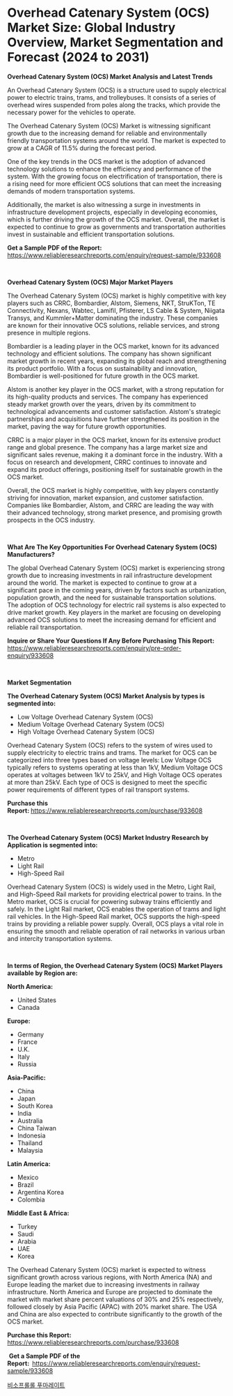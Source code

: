 <p><h1>Overhead Catenary System (OCS) Market Size: Global Industry Overview, Market Segmentation and Forecast (2024 to 2031)</h1></p><p><strong>Overhead Catenary System (OCS) Market Analysis and Latest Trends</strong></p>
<p><p>An Overhead Catenary System (OCS) is a structure used to supply electrical power to electric trains, trams, and trolleybuses. It consists of a series of overhead wires suspended from poles along the tracks, which provide the necessary power for the vehicles to operate.</p><p>The Overhead Catenary System (OCS) Market is witnessing significant growth due to the increasing demand for reliable and environmentally friendly transportation systems around the world. The market is expected to grow at a CAGR of 11.5% during the forecast period.</p><p>One of the key trends in the OCS market is the adoption of advanced technology solutions to enhance the efficiency and performance of the system. With the growing focus on electrification of transportation, there is a rising need for more efficient OCS solutions that can meet the increasing demands of modern transportation systems.</p><p>Additionally, the market is also witnessing a surge in investments in infrastructure development projects, especially in developing economies, which is further driving the growth of the OCS market. Overall, the market is expected to continue to grow as governments and transportation authorities invest in sustainable and efficient transportation solutions.</p></p>
<p><strong>Get a Sample PDF of the Report:&nbsp;</strong> <a href="https://www.reliableresearchreports.com/enquiry/request-sample/933608">https://www.reliableresearchreports.com/enquiry/request-sample/933608</a></p>
<p>&nbsp;</p>
<p><strong>Overhead Catenary System (OCS) Major Market Players</strong></p>
<p><p>The Overhead Catenary System (OCS) market is highly competitive with key players such as CRRC, Bombardier, Alstom, Siemens, NKT, StruKTon, TE Connectivity, Nexans, Wabtec, Lamifil, Pfisterer, LS Cable & System, Niigata Transys, and Kummler+Matter dominating the industry. These companies are known for their innovative OCS solutions, reliable services, and strong presence in multiple regions.</p><p>Bombardier is a leading player in the OCS market, known for its advanced technology and efficient solutions. The company has shown significant market growth in recent years, expanding its global reach and strengthening its product portfolio. With a focus on sustainability and innovation, Bombardier is well-positioned for future growth in the OCS market.</p><p>Alstom is another key player in the OCS market, with a strong reputation for its high-quality products and services. The company has experienced steady market growth over the years, driven by its commitment to technological advancements and customer satisfaction. Alstom's strategic partnerships and acquisitions have further strengthened its position in the market, paving the way for future growth opportunities.</p><p>CRRC is a major player in the OCS market, known for its extensive product range and global presence. The company has a large market size and significant sales revenue, making it a dominant force in the industry. With a focus on research and development, CRRC continues to innovate and expand its product offerings, positioning itself for sustainable growth in the OCS market.</p><p>Overall, the OCS market is highly competitive, with key players constantly striving for innovation, market expansion, and customer satisfaction. Companies like Bombardier, Alstom, and CRRC are leading the way with their advanced technology, strong market presence, and promising growth prospects in the OCS industry.</p></p>
<p>&nbsp;</p>
<p><strong>What Are The Key Opportunities For Overhead Catenary System (OCS) Manufacturers?</strong></p>
<p><p>The global Overhead Catenary System (OCS) market is experiencing strong growth due to increasing investments in rail infrastructure development around the world. The market is expected to continue to grow at a significant pace in the coming years, driven by factors such as urbanization, population growth, and the need for sustainable transportation solutions. The adoption of OCS technology for electric rail systems is also expected to drive market growth. Key players in the market are focusing on developing advanced OCS solutions to meet the increasing demand for efficient and reliable rail transportation.</p></p>
<p><strong>Inquire or Share Your Questions If Any Before Purchasing This Report:</strong> <a href="https://www.reliableresearchreports.com/enquiry/pre-order-enquiry/933608">https://www.reliableresearchreports.com/enquiry/pre-order-enquiry/933608</a></p>
<p>&nbsp;</p>
<p><strong>Market Segmentation</strong></p>
<p><strong>The Overhead Catenary System (OCS) Market Analysis by types is segmented into:</strong></p>
<p><ul><li>Low Voltage Overhead Catenary System (OCS)</li><li>Medium Voltage Overhead Catenary System (OCS)</li><li>High Voltage Overhead Catenary System (OCS)</li></ul></p>
<p><p>Overhead Catenary System (OCS) refers to the system of wires used to supply electricity to electric trains and trams. The market for OCS can be categorized into three types based on voltage levels: Low Voltage OCS typically refers to systems operating at less than 1kV, Medium Voltage OCS operates at voltages between 1kV to 25kV, and High Voltage OCS operates at more than 25kV. Each type of OCS is designed to meet the specific power requirements of different types of rail transport systems.</p></p>
<p><strong>Purchase this Report:&nbsp;</strong><a href="https://www.reliableresearchreports.com/purchase/933608">https://www.reliableresearchreports.com/purchase/933608</a></p>
<p>&nbsp;</p>
<p><strong>The Overhead Catenary System (OCS) Market Industry Research by Application is segmented into:</strong></p>
<p><ul><li>Metro</li><li>Light Rail</li><li>High-Speed Rail</li></ul></p>
<p><p>Overhead Catenary System (OCS) is widely used in the Metro, Light Rail, and High-Speed Rail markets for providing electrical power to trains. In the Metro market, OCS is crucial for powering subway trains efficiently and safely. In the Light Rail market, OCS enables the operation of trams and light rail vehicles. In the High-Speed Rail market, OCS supports the high-speed trains by providing a reliable power supply. Overall, OCS plays a vital role in ensuring the smooth and reliable operation of rail networks in various urban and intercity transportation systems.</p></p>
<p>&nbsp;</p>
<p><strong>In terms of Region, the Overhead Catenary System (OCS) Market Players available by Region are:</strong></p>
<p>
    <p> <strong> North America: </strong>
        <ul>
            <li>United States</li>
            <li>Canada</li>
        </ul>
        </p> 
    <p> <strong> Europe: </strong>
        <ul>
            <li>Germany</li>
            <li>France</li>
            <li>U.K.</li>
            <li>Italy</li>
            <li>Russia</li>
        </ul>
        </p> 
    <p> <strong> Asia-Pacific: </strong>
        <ul>
            <li>China</li>
            <li>Japan</li>
            <li>South Korea</li>
            <li>India</li>
            <li>Australia</li>
            <li>China Taiwan</li>
            <li>Indonesia</li>
            <li>Thailand</li>
            <li>Malaysia</li>
        </ul>
        </p> 
    <p> <strong> Latin America: </strong>
        <ul>
            <li>Mexico</li>
            <li>Brazil</li>
            <li>Argentina Korea</li>
            <li>Colombia</li>
        </ul>
        </p> 
    <p> <strong> Middle East & Africa: </strong>
        <ul>
            <li>Turkey</li>
            <li>Saudi</li>
            <li>Arabia</li>
            <li>UAE</li>
            <li>Korea</li>
        </ul>
    </p>
    </p>
<p><p>The Overhead Catenary System (OCS) market is expected to witness significant growth across various regions, with North America (NA) and Europe leading the market due to increasing investments in railway infrastructure. North America and Europe are projected to dominate the market with market share percent valuations of 30% and 25% respectively, followed closely by Asia Pacific (APAC) with 20% market share. The USA and China are also expected to contribute significantly to the growth of the OCS market.</p></p>
<p><strong>Purchase this Report: </strong><a href="https://www.reliableresearchreports.com/purchase/933608">https://www.reliableresearchreports.com/purchase/933608</a></p>
<p>&nbsp;<strong>Get a Sample PDF of the Report:&nbsp;&nbsp;</strong><a href="https://www.reliableresearchreports.com/enquiry/request-sample/933608">https://www.reliableresearchreports.com/enquiry/request-sample/933608</a></p>
<p><strong></strong></p>
<p><p><a href="https://github.com/akzkkws047661437/Market-Research-Report-List-1/blob/main/655450215509.md">비소프롤롤 푸마레이트</a></p></p>